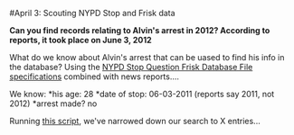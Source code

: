 #April 3: Scouting NYPD Stop and Frisk data

**Can you find records relating to Alvin's arrest in 2012? According to reports, it took place on June 3, 2012**

What do we know about Alvin's arrest that can be uased to find his info in the database? Using the [NYPD Stop Question Frisk Database File specifications](http://www.nyc.gov/html/nypd/downloads/excel/analysis_and_planning/2015_sqf_file_spec.xlsx) combined with news reports....

We know:
*his age: 28
*date of stop: 06-03-2011 (reports say 2011, not 2012)
*arrest made? no

Running [this script](https://github.com/readelev/cj-2016/blob/master/week-02/findAlvin.py), we've narrowed down our search to X entries...





